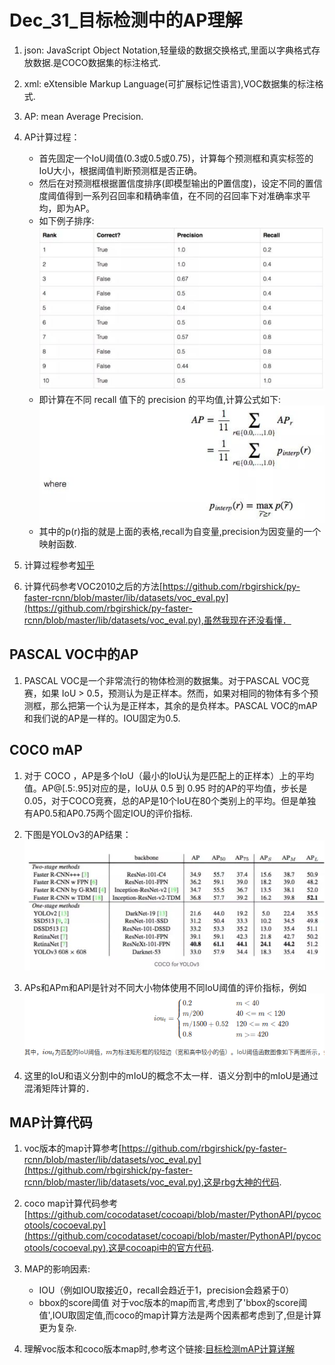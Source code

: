 # Dec_31_目标检测中的AP理解

1. json: JavaScript Object Notation,轻量级的数据交换格式,里面以字典格式存放数据.是COCO数据集的标注格式.

2. xml: eXtensible Markup Language(可扩展标记性语言),VOC数据集的标注格式.

3. AP: mean Average Precision.

4. AP计算过程：
	- 首先固定一个IoU阈值(0.3或0.5或0.75)，计算每个预测框和真实标签的IoU大小，根据阈值判断预测框是否正确。
	- 然后在对预测框根据置信度排序(即模型输出的P置信度)，设定不同的置信度阈值得到一系列召回率和精确率值，在不同的召回率下对准确率求平均，即为AP。
	- 如下例子排序:![](./images/ap1.png)
	- 即计算在不同 recall 值下的 precision 的平均值,计算公式如下:![](./images/ap2.png)
	- 其中的p(r)指的就是上面的表格,recall为自变量,precision为因变量的一个映射函数.

5. 计算过程参考[知乎](https://zhuanlan.zhihu.com/p/81098435)

6. 计算代码参考VOC2010之后的方法[https://github.com/rbgirshick/py-faster-rcnn/blob/master/lib/datasets/voc_eval.py](https://github.com/rbgirshick/py-faster-rcnn/blob/master/lib/datasets/voc_eval.py),虽然我现在还没看懂．

## PASCAL VOC中的AP

1. PASCAL VOC是一个非常流行的物体检测的数据集。对于PASCAL VOC竞赛，如果 IoU > 0.5，预测认为是正样本。然而，如果对相同的物体有多个预测框，那么把第一个认为是正样本，其余的是负样本。PASCAL VOC的mAP和我们说的AP是一样的。IOU固定为0.5.

## COCO mAP

1. 对于 COCO ，AP是多个IoU（最小的IoU认为是匹配上的正样本）上的平均值。AP@[.5:.95]对应的是，IoU从 0.5 到 0.95 时的AP的平均值，步长是0.05，对于COCO竞赛，总的AP是10个IoU在80个类别上的平均。但是单独有AP0.5和AP0.75两个固定IOU的评价指标.

2. 下图是YOLOv3的AP结果：![](./images/ap3.jpg)

3. APs和APm和APl是针对不同大小物体使用不同IoU阈值的评价指标，例如![](./images/ap4.png)

4. 这里的IoU和语义分割中的mIoU的概念不太一样．语义分割中的mIoU是通过混淆矩阵计算的．

## MAP计算代码

1. voc版本的map计算参考[https://github.com/rbgirshick/py-faster-rcnn/blob/master/lib/datasets/voc_eval.py](https://github.com/rbgirshick/py-faster-rcnn/blob/master/lib/datasets/voc_eval.py),这是rbg大神的代码.

2. coco map计算代码参考[https://github.com/cocodataset/cocoapi/blob/master/PythonAPI/pycocotools/cocoeval.py](https://github.com/cocodataset/cocoapi/blob/master/PythonAPI/pycocotools/cocoeval.py),这是cocoapi中的官方代码.

3. MAP的影响因素:
	- IOU（例如IOU取接近0，recall会趋近于1，precision会趋紧于0）
	- bbox的score阈值
	对于voc版本的map而言,考虑到了'bbox的score阈值',IOU取固定值,而coco的map计算方法是两个因素都考虑到了,但是计算更为复杂.

4. 理解voc版本和coco版本map时,参考这个链接:[目标检测mAP计算详解](https://blog.csdn.net/l297969586/article/details/89918672)